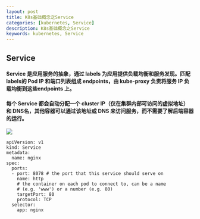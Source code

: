 ```yaml
---
layout: post  
title: K8s基础概念之Service  
categories: [kubernetes, Service]  
description: K8s基础概念之Service  
keywords: kubernetes, Service  
---
```


## Service

#### Service 是应用服务的抽象，通过 labels 为应用提供负载均衡和服务发现。匹配 labels的 Pod IP 和端口列表组成 endpoints，由 kube-proxy 负责将服务 IP 负载均衡到这些endpoints 上。  
#### 每个 Service 都会自动分配一个 cluster IP（仅在集群内部可访问的虚拟地址）和 DNS名，其他容器可以通过该地址或 DNS 来访问服务，而不需要了解后端容器的运行。
![](https://taojintianxia.github.io/images/posts/k8s/K8s_Service_1.png) 
```
apiVersion: v1
kind: Service
metadata:
  name: nginx
spec:
  ports:
  - port: 8078 # the port that this service should serve on
    name: http
    # the container on each pod to connect to, can be a name
    # (e.g. 'www') or a number (e.g. 80)
    targetPort: 80
    protocol: TCP
  selector:
    app: nginx
```